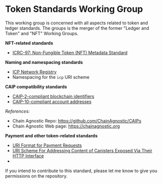 # Token Standards Working Group
This working group is concerned with all aspects related to token and ledger standards. The groups is the merger of the former "Ledger and Token" and "NFT" Working Groups.


**NFT-related standards**
* [ICRC-97: Non-Fungible Token (NFT) Metadata Standard](https://github.com/dfinity/ICRC/pull/98)

**Naming and namespacing standards**
* [ICP Network Registry](https://github.com/dfinity/wg-token-standards/pull/1)
* Namespacing for the `icp` URI scheme

**CAIP compatibility standards**
* [CAIP-2-compliant blockchain identifiers](https://github.com/dfinity/wg-token-standards/pull/2)
* [CAIP-10-compliant account addresses](https://github.com/icvc/icp-namespace/pull/1)

*References:*
* Chain Agnostic Repo: https://github.com/ChainAgnostic/CAIPs
* Chain Agnostic Web page: https://chainagnostic.org

**Payment and other token-related standards**
* [URI Format for Payment Requests](https://github.com/dfinity/ICRC/pull/101/files)
* [URI Scheme For Addressing Content of Canisters Exposed Via Their HTTP Interface](https://github.com/dfinity/ICRC/pull/96/files)
* 

If you intend to contribute to this standard, please let me know to give you permissions on the repository.
